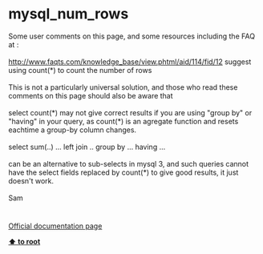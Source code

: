 # mysql_num_rows




<div class="phpcode"><span class="html">
Some user comments on this page, and some resources including the FAQ at :<br><br><a href="http://www.faqts.com/knowledge_base/view.phtml/aid/114/fid/12" rel="nofollow" target="_blank">http://www.faqts.com/knowledge_base/view.phtml/aid/114/fid/12</a> suggest using count(*) to count the number of rows<br><br>This is not a particularly universal solution, and those who read these comments on this page should also be aware that <br><br>select count(*) may not give correct results if you are using &quot;group by&quot; or &quot;having&quot; in your query, as count(*) is an agregate function and resets eachtime a group-by column changes.<br><br>select sum(..) ... left join .. group by ... having ...<br><br>can be an alternative to sub-selects in mysql 3, and such queries cannot have the select fields replaced by count(*) to give good results, it just doesn&apos;t work.<br><br>Sam</span>
</div>
  

#

[Official documentation page](https://www.php.net/manual/en/function.mysql-num-rows.php)

**[⬆ to root](/)**